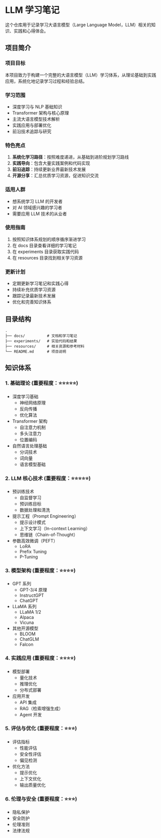# LLM 学习笔记

这个仓库用于记录学习大语言模型（Large Language Model，LLM）相关的知识、实践和心得体会。

## 项目简介

### 项目目标
本项目致力于构建一个完整的大语言模型（LLM）学习体系，从理论基础到实践应用，系统化地记录学习过程和经验总结。

### 学习范围
- 深度学习与 NLP 基础知识
- Transformer 架构与核心原理
- 主流大语言模型技术解析
- 实践应用与部署优化
- 前沿技术追踪与研究

### 特色亮点
1. **系统化学习路径**：按照难度递进，从基础到进阶规划学习路线
2. **实践导向**：包含大量实践案例和代码实现
3. **前沿追踪**：持续更新业界最新技术发展
4. **开源分享**：汇总优质学习资源，促进知识交流

### 适用人群
- 想系统学习 LLM 的开发者
- 对 AI 领域感兴趣的学习者
- 需要应用 LLM 技术的从业者

### 使用指南
1. 按照知识体系规划的顺序循序渐进学习
2. 在 docs 目录查看详细的学习笔记
3. 在 experiments 目录获取实践代码
4. 在 resources 目录找到相关学习资源

### 更新计划
- 定期更新学习笔记和实践心得
- 持续补充优质学习资源
- 跟踪记录最新技术发展
- 优化和完善知识体系


## 目录结构

```plaintext
.
├── docs/          # 文档和学习笔记
├── experiments/   # 实验代码和结果
├── resources/     # 相关资源和参考材料
└── README.md      # 项目说明
```

## 知识体系

### 1. 基础理论 (重要程度：⭐⭐⭐⭐⭐)
- 深度学习基础
  - 神经网络原理
  - 反向传播
  - 优化算法
- Transformer 架构
  - 自注意力机制
  - 多头注意力
  - 位置编码
- 自然语言处理基础
  - 分词技术
  - 词向量
  - 语言模型基础

### 2. LLM 核心技术 (重要程度：⭐⭐⭐⭐⭐)
- 预训练技术
  - 自监督学习
  - 预训练目标
  - 数据处理和清洗
- 提示工程（Prompt Engineering）
  - 提示设计模式
  - 上下文学习（In-context Learning）
  - 思维链（Chain-of-Thought）
- 参数高效微调（PEFT）
  - LoRA
  - Prefix Tuning
  - P-Tuning

### 3. 模型架构 (重要程度：⭐⭐⭐⭐)
- GPT 系列
  - GPT-3/4 原理
  - InstructGPT
  - ChatGPT
- LLaMA 系列
  - LLaMA 1/2
  - Alpaca
  - Vicuna
- 其他开源模型
  - BLOOM
  - ChatGLM
  - Falcon

### 4. 实践应用 (重要程度：⭐⭐⭐⭐)
- 模型部署
  - 量化技术
  - 推理优化
  - 分布式部署
- 应用开发
  - API 集成
  - RAG（检索增强生成）
  - Agent 开发

### 5. 评估与优化 (重要程度：⭐⭐⭐)
- 评估指标
  - 性能评估
  - 安全性评估
  - 偏见检测
- 优化方法
  - 提示优化
  - 上下文优化
  - 输出质量优化

### 6. 伦理与安全 (重要程度：⭐⭐⭐)
- 隐私保护
- 安全防护
- 伦理准则
- 法律法规